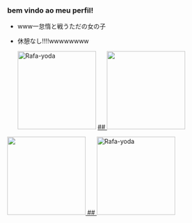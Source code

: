 ### bem vindo ao meu perfil!

- www一怠惰と戦うただの女の子
- 休憩なし!!!!wwwwwwww


  <div>
   <img height="180em" alt="Rafa-yoda" src="https://64.media.tumblr.com/116cfee8c7a75c94954b1ae644e01e43/66cbf842446baa19-49/s400x600/e04f8e609888c5cee8cdb0ffdd16a71a38504cb6.gifv">  
  <a href="https://github.com/raffaelaballerini">
    ##
  <img height="180em" src="https://github-readme-stats.vercel.app/api?username=sirigitandgames&show_icons=true&theme=dark&include_all_commits=true&count_private=true"/>    
<img height="180em" src="https://github-readme-stats.vercel.app/api/top-langs/?username=sirigitandgames&layout=compact&langs_count=7&theme=dark"/>   
 ##
 <img height="180em" alt="Rafa-yoda" src="https://64.media.tumblr.com/d66de0f8fbbcebd36f92e94683368033/66cbf842446baa19-fc/s400x600/b87af479147b9ccc77d21b0d0d63af513191961f.gif">  
</div>

  
 
  
<div> 

